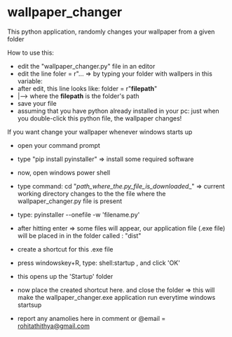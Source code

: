 # wallpaper_changer
This python application, randomly changes your wallpaper from a given folder

How to use this:
- edit the "wallpaper_changer.py" file in an editor
- edit the line foler = r"... => by typing your folder with wallpers in this variable:
- after edit, this line looks like: 
        folder = r"__filepath__"
- |--> where the __filepath__ is the folder's path
- save your file 
- assuming that you have python already installed in your pc: just when you double-click this python file, the wallpaper changes!




If you want change your wallpaper whenever windows starts up
- open your command prompt
- type "pip install pyinstaller" => install some required software
- now, open windows power shell
- type command: cd "__path_where_the_.py_file_is_downloaded__" => current working directory changes to the the file where the wallpaper_changer.py file is present
- type: pyinstaller --onefile -w 'filename.py'
- after hitting enter => some files will appear, our application file (.exe file) will be placed in in the folder called : "dist"
- create a shortcut for this .exe file
- press windowskey+R, type: shell:startup , and click 'OK'
- this opens up the 'Startup' folder
- now place the created shortcut here. and close the folder
=> this will make the wallpaper_changer.exe application run everytime windows startsup


- report any anamolies here in comment or @email = rohitathithya@gmail.com
